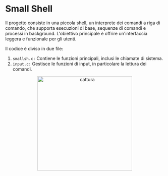 # Small Shell

Il progetto consiste in una piccola shell, un interprete dei comandi a riga di comando, che supporta esecuzioni di base, sequenze di comandi e processi in background. L'obiettivo principale è offrire un'interfaccia leggera e funzionale per gli utenti.

Il codice è diviso in due file:

1. `smallsh.c:` Contiene le funzioni principali, inclusi le chiamate di sistema.
2. `input.c:` Gestisce le funzioni di input, in particolare la lettura dei comandi.

<p align="center">
  <img src="https://github.com/NicoVMari/Small_Shell/assets/96552280/2d8d7082-344b-4282-a6b6-9af030210c31" alt="cattura" width="300" />
</p>


